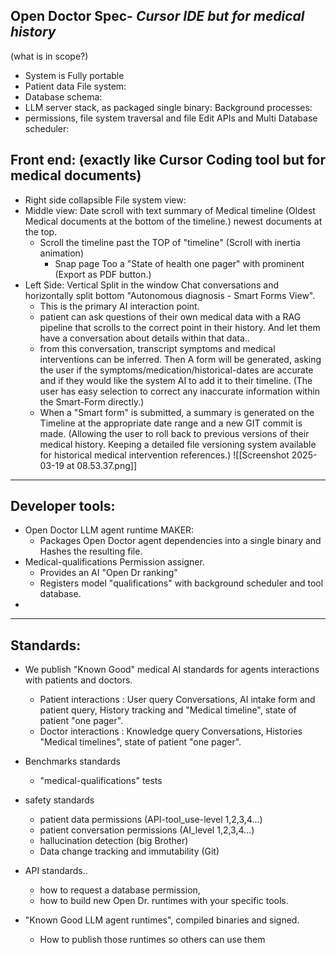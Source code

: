 Open Doctor Spec- _Cursor IDE but for medical history_
---
(what is in scope?)

- System is Fully portable
- Patient data File system:
- Database schema: 
- LLM server stack, as packaged single binary:
Background processes:
- permissions, file system traversal and file Edit APIs and Multi Database scheduler:
  
Front end: (exactly like Cursor Coding tool but for medical documents)
---
-  Right side collapsible File system view: 
- Middle view: Date scroll with text summary of Medical timeline (Oldest Medical documents at the bottom of the timeline.) newest documents at the top.  
	- Scroll the timeline past the TOP of "timeline" (Scroll with inertia animation) 
		- Snap page Too a "State of health one pager" with prominent (Export as PDF button.)
- Left Side: Vertical Split in the window Chat conversations and horizontally split bottom "Autonomous diagnosis - Smart Forms View". 
	- This is the primary AI interaction point. 
	- patient can ask questions of their own medical data with a RAG pipeline that scrolls to the correct point in their history. And let them have a conversation about details within that data..
	- from this conversation, transcript symptoms and medical interventions can be inferred. Then A form will be generated, asking the user if the symptoms/medication/historical-dates are accurate and if they would like the system AI to add it to their timeline. (The user has easy selection to correct any inaccurate information within the Smart-Form directly.) 
	- When a "Smart form" is submitted, a summary is generated on the Timeline at the appropriate date range and a new GIT commit is made.  (Allowing the user to roll back to previous versions of their medical history. Keeping a detailed file versioning system available for historical medical intervention references.)
	![[Screenshot 2025-03-19 at 08.53.37.png]]
---
Developer tools:
---
- Open Doctor LLM agent runtime MAKER: 
	- Packages Open Doctor agent dependencies into a single binary and Hashes the resulting file. 
- Medical-qualifications Permission assigner. 
	- Provides an AI  "Open Dr ranking" 
	- Registers model "qualifications" with background scheduler and tool database.
- 
----
Standards:
---
- We publish "Known Good"  medical AI standards for agents interactions with patients and doctors. 
	- Patient interactions : User query Conversations, AI intake form and patient query, History tracking and "Medical timeline",  state of patient "one pager".
	- Doctor interactions : Knowledge query Conversations,  Histories "Medical timelines",  state of patient "one pager".

- Benchmarks standards
	- "medical-qualifications" tests
- safety standards
	- patient data permissions (API-tool_use-level 1,2,3,4...)
	- patient conversation permissions  (AI_level 1,2,3,4...)
	- hallucination detection (big Brother)
	- Data change tracking and immutability (Git)
- API standards.. 
	- how to request a database permission, 
	- how to build new Open Dr. runtimes with your specific tools.
-  "Known Good LLM agent runtimes", compiled binaries and signed.
	- How to publish those runtimes so others can use them
